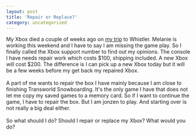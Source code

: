 ```yaml
---
layout: post
title: 'Repair or Replace?'
category: uncategorized
---
```


My Xbox died a couple of weeks ago on <a href="http://www.wastedboarding.com/http://www.wastedboarding.com/wastedblog/home.aspx">my trip</a> to Whistler.  Melanie is working this weekend and I have to say I am missing the game play.  So I finally called the Xbox support number to find out my opinions.  The console I have needs repair work which costs $100, shipping included.  A new Xbox will cost $200.  The difference is I can pick up a new Xbox today but it will be a few weeks before my get back my repaired Xbox.
<br />
<br />A part of me wants to repair the box I have mainly because I am close to finishing Transworld Snowboarding.  It's the only game I have that does not let me copy my saved games to a memory card.  So if I want to continue the game, I have to repair the box.  But I am jonzen to play.  And starting over is not really a big deal either.
<br />
<br />So what should I do?  Should I repair or replace my Xbox?  What would you do?

